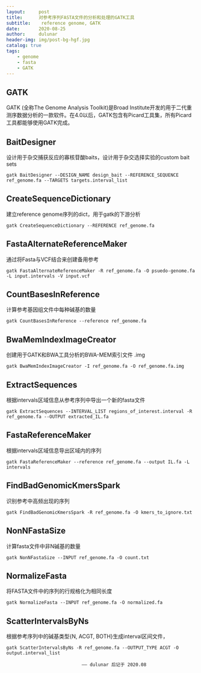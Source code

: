 ```yaml
---
layout:     post
title:      对参考序列FASTA文件的分析和处理的GATK工具
subtitle:    reference genome, GATK
date:       2020-08-25
author:     dulunar
header-img: img/post-bg-hgf.jpg
catalog: true
tags:
    - genome
    - fasta
    - GATK
---
```


## GATK
GATK (全称The Genome Analysis Toolkit)是Broad Institute开发的用于二代重测序数据分析的一款软件。在4.0以后，GATK包含有Picard工具集，所有Picard工具都能够使用GATK完成。

## BaitDesigner
设计用于杂交捕获反应的寡核苷酸baits，设计用于杂交选择实验的custom bait sets
```shell
gatk BaitDesigner --DESIGN_NAME design_bait --REFERENCE_SEQUENCE ref_genome.fa --TARGETS targets.interval_list
```

## CreateSequenceDictionary 
建立reference genome序列的dict，用于gatk的下游分析
```shell
gatk CreateSequenceDictionary --REFERENCE ref_genome.fa
```

## FastaAlternateReferenceMaker
通过将Fasta与VCF结合来创建备用参考
```shell
gatk FastaAlternateReferenceMaker -R ref_genome.fa -O psuedo-genome.fa -L input.intervals -V input.vcf
```

## CountBasesInReference
计算参考基因组文件中每种碱基的数量
```shell
gatk CountBasesInReference --reference ref_genome.fa
```

## BwaMemIndexImageCreator 
创建用于GATK和BWA工具分析的BWA-MEM索引文件 .img
```shell
gatk BwaMemIndexImageCreator -I ref_genome.fa -O ref_genome.fa.img
```

## ExtractSequences
根据intervals区域信息从参考序列中导出一个新的fasta文件
```shell
gatk ExtractSequences --INTERVAL_LIST regions_of_interest.interval -R ref_genome.fa --OUTPUT extracted_IL.fa
```

## FastaReferenceMaker
根据intervals区域信息导出区域内的序列
```shell
gatk FastaReferenceMaker --reference ref_genome.fa --output IL.fa -L intervals
```

## FindBadGenomicKmersSpark 
识别参考中高频出现的序列
```shell
gatk FindBadGenomicKmersSpark -R ref_genome.fa -O kmers_to_ignore.txt
```

## NonNFastaSize 
计算fasta文件中非N碱基的数量
```shell
gatk NonNFastaSize --INPUT ref_genome.fa -O count.txt
```

## NormalizeFasta 
将FASTA文件中的序列的行规格化为相同长度
```shell
gatk NormalizeFasta --INPUT ref_genome.fa -O normalized.fa
```

## ScatterIntervalsByNs 
根据参考序列中的碱基类型{N, ACGT, BOTH}生成interval区间文件，
```shell
gatk ScatterIntervalsByNs -R ref_genome.fa --OUTPUT_TYPE ACGT -O output.interval_list
```


								—— dulunar 后记于 2020.08

